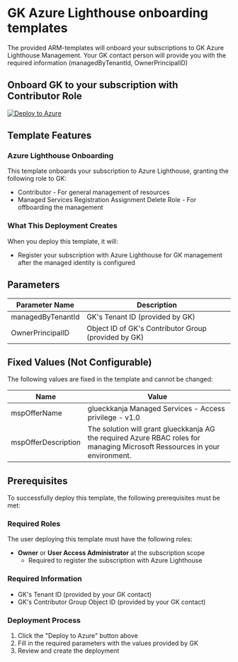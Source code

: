 # GK Azure Lighthouse onboarding templates
The provided ARM-templates will onboard your subscriptions to GK Azure Lighthouse Management. Your GK contact person will provide you with the required information (managedByTenantId, OwnerPrincipalID)

## Onboard GK to your subscription with Contributor Role
[![Deploy to Azure](https://aka.ms/deploytoazurebutton)](https://portal.azure.com/#create/Microsoft.Template/uri/https%3A%2F%2Fraw.githubusercontent.com%2FStevenBeeler%2Fdeploy-lighthouse-management%2Fmain%2Fgk-lighthouse-subscription-onboarding.json)

## Template Features

### Azure Lighthouse Onboarding
This template onboards your subscription to Azure Lighthouse, granting the following role to GK:
- Contributor - For general management of resources
- Managed Services Registration Assignment Delete Role - For offboarding the management

### What This Deployment Creates
When you deploy this template, it will:

- Register your subscription with Azure Lighthouse for GK management after the managed identity is configured


## Parameters

| Parameter Name | Description |
|---------------|------------|
| managedByTenantId | GK's Tenant ID (provided by GK) |
| OwnerPrincipalID | Object ID of GK's Contributor Group (provided by GK) |

## Fixed Values (Not Configurable)

The following values are fixed in the template and cannot be changed:

| Name | Value |
|---------------|------------|
| mspOfferName | glueckkanja Managed Services - Access privilege - v1.0 |
| mspOfferDescription | The solution will grant glueckkanja AG the required Azure RBAC roles for managing Microsoft Ressources in your environment. |

## Prerequisites

To successfully deploy this template, the following prerequisites must be met:

### Required Roles
The user deploying this template must have the following roles:

- **Owner** or **User Access Administrator** at the subscription scope
  - Required to register the subscription with Azure Lighthouse

### Required Information
- GK's Tenant ID (provided by your GK contact)
- GK's Contributor Group Object ID (provided by your GK contact)

### Deployment Process
1. Click the "Deploy to Azure" button above
2. Fill in the required parameters with the values provided by GK
3. Review and create the deployment